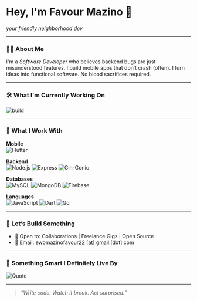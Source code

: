 

# Hey, I'm Favour Mazino 👋  
*your friendly neighborhood dev*

---

### 👨‍💻 About Me

I'm a *Software Developer* who believes backend bugs are just misunderstood features. I build mobile apps that don’t crash (often). I turn ideas into functional software. No blood sacrifices required. 

---

### 🛠️ What I'm Currently Working On  
![build](https://img.shields.io/badge/-Building%20Cool%20Stuff-555?style=for-the-badge&logo=github)

---

### 🧠 What I Work With

**Mobile**  
![Flutter](https://img.shields.io/badge/-Flutter-02569B?logo=flutter&logoColor=white&style=for-the-badge)

**Backend**  
![Node.js](https://img.shields.io/badge/-Node.js-339933?logo=nodedotjs&logoColor=white&style=for-the-badge)
![Express](https://img.shields.io/badge/-Express.js-000000?logo=express&logoColor=white&style=for-the-badge)
![Gin-Gonic](https://img.shields.io/badge/-Gin-00ADD8?logo=go&logoColor=white&style=for-the-badge)

**Databases**  
![MySQL](https://img.shields.io/badge/-MySQL-4479A1?logo=mysql&logoColor=white&style=for-the-badge)
![MongoDB](https://img.shields.io/badge/-MongoDB-47A248?logo=mongodb&logoColor=white&style=for-the-badge)
![Firebase](https://img.shields.io/badge/-Firebase-FFCA28?logo=firebase&logoColor=black&style=for-the-badge)

**Languages**  
![JavaScript](https://img.shields.io/badge/-JavaScript-F7DF1E?logo=javascript&logoColor=black&style=for-the-badge)
![Dart](https://img.shields.io/badge/-Dart-0175C2?logo=dart&logoColor=white&style=for-the-badge)
![Go](https://img.shields.io/badge/-Go-00ADD8?logo=go&logoColor=white&style=for-the-badge)

---

### 🔗 Let’s Build Something
- 🤝 Open to: Collaborations | Freelance Gigs | Open Source  
- 💌 Email: ewomazinofavour22 [at] gmail [dot] com


---


### 💬 Something Smart I Definitely Live By
![Quote](https://quotes-github-readme.vercel.app/api?type=horizontal&theme=tokyonight)

---

> *“Write code. Watch it break. Act surprised.”*

